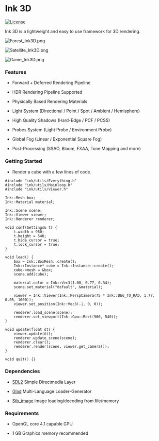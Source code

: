 Ink 3D
========

[![License](http://img.shields.io/:license-mit-blue.svg)](http://doge.mit-license.org)

Ink 3D is a lightweight and easy to use framework for 3D rendering.

![Forest_Ink3D.png](https://s2.loli.net/2022/09/16/HWl1xMqmyFhAvNp.png "Forest - Render by Ink3D")

![Satellite_Ink3D.png](https://s2.loli.net/2022/09/16/dJblkZyncmNR3oF.png "Satellite - Render by Ink3D")

![Game_Ink3D.png](https://s2.loli.net/2022/09/16/YVWnQLMasIb9jSP.png "Game - Render by Ink3D")

### Features ###

- Forward + Deferred Rendering Pipeline

- HDR Rendering Pipeline Supported

- Physically Based Rendering Materials

- Light System (Directional / Point / Spot / Ambient / Hemisphere)

- High Quality Shadows (Hard-Edge / PCF / PCSS)

- Probes System (Light Probe / Environment Probe)

- Global Fog (Linear / Exponential Square Fog)

- Post-Processing (SSAO, Bloom, FXAA, Tone Mapping and more)

### Getting Started ###

- Render a cube with a few lines of code.

```
#include "ink/utils/Everything.h"
#include "ink/utils/Mainloop.h"
#include "ink/utils/Viewer.h"

Ink::Mesh box;
Ink::Material material;

Ink::Scene scene;
Ink::Viewer viewer;
Ink::Renderer renderer;

void conf(Settings& t) {
	t.width = 960;
	t.height = 540;
	t.hide_cursor = true;
	t.lock_cursor = true;
}

void load() {
	box = Ink::BoxMesh::create();
	Ink::Instance* cube = Ink::Instance::create();
	cube->mesh = &box;
	scene.add(cube);
	
	material.color = Ink::Vec3(1.00, 0.77, 0.34);
	scene.set_material("default", &material);
	
	viewer = Ink::Viewer(Ink::PerspCamera(75 * Ink::DEG_TO_RAD, 1.77, 0.05, 1000));
	viewer.set_position(Ink::Vec3(-1, 0, 0));
	
	renderer.load_scene(scene);
	renderer.set_viewport(Ink::Gpu::Rect(960, 540));
}

void update(float dt) {
	viewer.update(dt);
	renderer.update_scene(scene);
	renderer.clear();
	renderer.render(scene, viewer.get_camera());
}

void quit() {}
```

### Dependencies ###

- [SDL2](https://libsdl.org) Simple Directmedia Layer

- [Glad](https://glad.dav1d.de) Multi-Language Loader-Generator

- [Stb_image](https://github.com/nothings/stb) Image loading/decoding from file/memory

### Requirements ###

- OpenGL core 4.1 capable GPU

- 1 GB Graphics memory recommended
